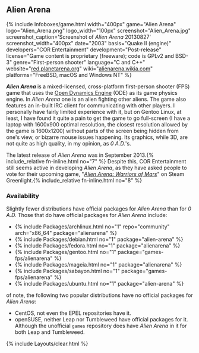 ## Alien Arena
{% include Infoboxes/game.html width="400px" game="Alien Arena" logo="Alien_Arena.png" logo_width="100px" screenshot="Alien_Arena.jpg" screenshot_caption='Screenshot of <i>Alien Arena</i> 20130827' screenshot_width="400px" date="2003" basis="Quake II (engine)" developers="COR Entertainment" development="Post-release" license="Game content is proprietary (freeware); code is GPLv2 and BSD-3" genre="First-person shooter" language="C and C++" website="<a href='http://red.planetarena.org/' link='_blank'>red.planetarena.org</a>" wiki="<a href='http://alienarena.wikia.com/wiki/Main_Page' link='_blank'>alienarena.wikia.com</a>" platforms="FreeBSD, macOS and Windows NT" %}

***Alien Arena*** is a mixed-licensed, cross-platform first-person shooter (FPS) game that uses the [Open Dynamics Engine](https://en.wikipedia.org/wiki/Open_Dynamics_Engine) (ODE) as its game physics engine. In *Alien Arena* one is an alien fighting other aliens. The game also features an in-built IRC client for communicating with other players. I personally have fairly limited experience with it, but on Gentoo Linux, at least, I have found it quite a pain to get the game to go full-screen (I have a laptop with 1600x900 optimal resolution, the closest resolution allowed by the game is 1600x1200) without parts of the screen being hidden from one's view, or bizarre mouse issues happening. Its graphics, while 3D, are not quite as high quality, in my opinion, as *0 A.D.*'s. 

The latest release of *Alien Arena* was in September 2013.{% include_relative fn-inline.html no="7" %} Despite this, COR Entertainment still seems active in developing *Alien Arena*, as they have asked people to vote for their upcoming game, "[*Alien Arena: Warriors of Mars*](http://steamcommunity.com/sharedfiles/filedetails/?id=897799480)" on Steam Greenlight.{% include_relative fn-inline.html no="8" %}

### Availability
Slightly fewer distributions have official packages for *Alien Arena* than for *0 A.D.* Those that do have official packages for *Alien Arena* include:

* {% include Packages/archlinux.html no="1" repo="community" arch="x86_64" package="alienarena" %}
* {% include Packages/debian.html no="1" package="alien-arena" %}
* {% include Packages/fedora.html no="1" package="alienarena" %}
* {% include Packages/gentoo.html no="1" package="games-fps/alienarena" %}
* {% include Packages/mageia.html no="1" package="alienarena" %}
* {% include Packages/sabayon.html no="1" package="games-fps/alienarena" %}
* {% include Packages/ubuntu.html no="1" package="alien-arena" %}

of note, the following two popular distributions have no official packages for *Alien Arena*:

* CentOS, not even the EPEL repositories have it. 
* openSUSE, neither Leap nor Tumbleweed have official packages for it. Although the unofficial `games` repository does have *Alien Arena* in it for both Leap and Tumbleweed.

{% include Layouts/clear.html %}
